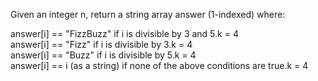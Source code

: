 Given an integer n, return a string array answer (1-indexed) where:

answer[i] == "FizzBuzz" if i is divisible by 3 and 5.k = 4<br />
answer[i] == "Fizz" if i is divisible by 3.k = 4<br />
answer[i] == "Buzz" if i is divisible by 5.k = 4<br />
answer[i] == i (as a string) if none of the above conditions are true.k = 4
